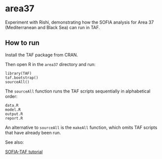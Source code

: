 # area37

Experiment with Rishi, demonstrating how the SOFIA analysis for Area 37
(Mediterranean and Black Sea) can run in TAF.

## How to run

Install the TAF package from CRAN.

Then open R in the `area37` directory and run:

```
library(TAF)
taf.bootstrap()
sourceAll()
```

The `sourceAll` function runs the TAF scripts sequentially in alphabetical
order:

```
data.R
model.R
output.R
report.R
```

An alternative to `sourceAll` is the `makeAll` function, which omits TAF scripts
that have already been run.

See also:

[SOFIA-TAF tutorial](https://github.com/sofia-taf/doc/blob/main/taf_tutorial.md)
